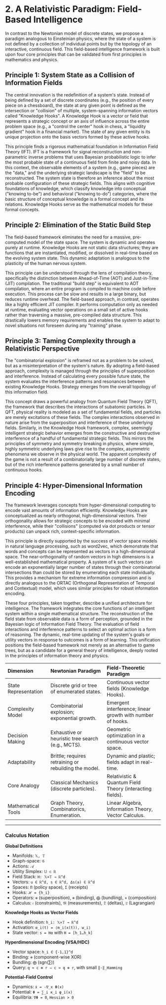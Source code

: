 # 2. A Relativistic Paradigm: Field-Based Intelligence

In contrast to the Newtonian model of discrete states, we propose a paradigm analogous to Einsteinian physics, where the state of a system is not defined by a collection of individual points but by the topology of an interactive, continuous field. This field-based intelligence framework is built upon four core principles that can be validated from first principles in mathematics and physics.

## Principle 1: System State as a Collision of Information Fields

The central innovation is the redefinition of a system's state. Instead of being defined by a set of discrete coordinates (e.g., the position of every piece on a chessboard), the state at any given point is defined as the intersection or "collision" of multiple, system-spanning information vectors called "Knowledge Hooks". A Knowledge Hook is a vector or field that represents a strategic concept or an axis of influence across the entire problem space (e.g., a "control the center" hook in chess, a "liquidity gradient" hook in a financial market). The state of any given entity is its unique projection onto the basis vectors formed by these active hooks.

This principle finds a rigorous mathematical foundation in Information Field Theory (IFT). IFT is a framework for signal reconstruction and non-parametric inverse problems that uses Bayesian probabilistic logic to infer the most probable state of a continuous field from finite and noisy data. In this context, the observable elements of a system (e.g., game pieces) are the "data," and the underlying strategic landscape is the "field" to be reconstructed. The system state is therefore an inference about the most probable configuration of these strategic fields. This aligns with cognitive foundations of knowledge, which classify knowledge into conceptual ("knowing to-be") and behavioral ("knowing to-do") categories, where the basic structure of conceptual knowledge is a formal concept and its relations. Knowledge Hooks serve as the mathematical models for these formal concepts.

## Principle 2: Elimination of the Static Build Step

The field-based framework eliminates the need for a massive, pre-computed model of the state space. The system is dynamic and operates purely at runtime. Knowledge Hooks are not static data structures; they are functions that are instantiated, modified, or dissolved in real-time based on the evolving system state. This dynamic adaptation is analogous to the plasticity of the human nervous system.

This principle can be understood through the lens of compilation theory, specifically the distinction between Ahead-of-Time (AOT) and Just-in-Time (JIT) compilation. The traditional "build step" is equivalent to AOT compilation, where an entire program is compiled to machine code before execution. This process can be slow and results in a large binary, but reduces runtime overhead. The field-based approach, in contrast, operates like a highly efficient JIT compiler. It performs computation only as needed at runtime, evaluating vector operations on a small set of active hooks rather than traversing a massive, pre-compiled data structure. This drastically lowers memory requirements and enables the system to adapt to novel situations not foreseen during any "training" phase.

## Principle 3: Taming Complexity through a Relativistic Perspective

The "combinatorial explosion" is reframed not as a problem to be solved, but as a misinterpretation of the system's nature. By adopting a field-based approach, complexity is managed through the principles of superposition and interference. Instead of calculating every possible future state, the system evaluates the interference patterns and resonances between existing Knowledge Hooks. Strategy emerges from the overall topology of this information field.

This concept draws a powerful analogy from Quantum Field Theory (QFT), the framework that describes the interactions of subatomic particles. In QFT, physical reality is modeled as a set of fundamental fields, and particles are merely excitations of these fields. The complex interactions observed in nature arise from the superposition and interference of these underlying fields. Similarly, in the Knowledge Hook framework, complex, seemingly intelligent strategic behavior emerges from the constructive and destructive interference of a handful of fundamental strategic fields. This mirrors the principles of symmetry and symmetry breaking in physics, where simple, highly symmetric underlying laws give rise to the complex, asymmetric phenomena we observe in the physical world. The apparent complexity of the game is not a result of a combinatorially large number of discrete states, but of the rich interference patterns generated by a small number of continuous hooks.

## Principle 4: Hyper-Dimensional Information Encoding

The framework leverages concepts from hyper-dimensional computing to encode vast amounts of information efficiently. Knowledge Hooks are conceptualized as nearly orthogonal, high-dimensional vectors. Their orthogonality allows for strategic concepts to be encoded with minimal interference, while their "collisions" (computed via dot products or tensor products) can unpack rich, context-specific information.

This principle is directly supported by the success of vector space models in natural language processing, such as word2vec, which demonstrate that words and concepts can be represented as vectors in a high-dimensional space. The near-orthogonality of random vectors in high dimensions is a well-established mathematical property. A system of k such vectors can encode an exponentially larger number of states through their combinatorial intersections than could be stored by enumerating each state individually. This provides a mechanism for extreme information compression and is directly analogous to the ORTAC (Orthogonal Representation of Temporal and Contextual) model, which uses similar principles for robust information encoding.

These four principles, taken together, describe a unified architecture for intelligence. The framework integrates the core functions of an intelligent system within a single mathematical structure. The reconstruction of the field state from observable data is a form of perception, grounded in the Bayesian logic of Information Field Theory. The evaluation of field interactions and interference patterns to select an optimal action is a form of reasoning. The dynamic, real-time updating of the system's goals or utility vectors in response to outcomes is a form of learning. This unification positions the field-based framework not merely as an alternative to game trees, but as a candidate for a general theory of intelligence, deeply rooted in the principles of information theory and physics.

| Dimension | Newtonian Paradigm | Field-Theoretic Paradigm |
| :--- | :--- | :--- |
| State Representation | Discrete grid or tree of enumerated states. | Continuous vector fields (Knowledge Hooks). |
| Complexity Model | Combinatorial explosion; exponential growth. | Emergent interference; linear growth with number of hooks. |
| Decision Making | Exhaustive or heuristic tree search (e.g., MCTS). | Geometric optimization in a continuous vector space. |
| Adaptability | Brittle; requires retraining or rebuilding the model. | Dynamic and plastic; fields adapt in real-time. |
| Core Analogy | Classical Mechanics (discrete particles). | Relativistic & Quantum Field Theory (interacting fields). |
| Mathematical Tools | Graph Theory, Combinatorics, Enumeration. | Linear Algebra, Information Theory, Vector Calculus. |

---
### Calculus Notation

**Global Definitions**
*   Manifolds: `𝕏, 𝕋`
*   Graph-space: `𝒢`
*   Actions: `𝒜`
*   Utility Simplex: `𝕌 ⊂ ℝ`
*   Field Stack: `H: 𝕏×𝕋 → ℝ^d`
*   Vectors: `u ∈ ℝ^d, s ∈ ℝ^d, Δs(a) ∈ ℝ^d`
*   Spaces: `Π` (policy space), `Σ` (receipts)
*   Hooks: `ℋ = {h_i}`
*   Operators: `⊕` (superposition), `⊗` (binding), `⨁` (bundling), `⋄` (composition)
*   Calculus: `𝔠` (constraints), `𝔐` (measurements), `𝔇` (deltas), `𝔏` (Lagrangian)

**Knowledge Hooks as Vector Fields**
*   Hook definition: `h_i: 𝕏×𝕋 → ℝ^d`
*   Activation: `α_i(t) = ⟨m_i(x(t)), w_i⟩`
*   State vector: `s = Hα` with `H = [h_1…h_k]`

**Hyperdimensional Encoding (VSA/HDC)**
*   Vector space: `h_i ∈ {-1,1}^d`
*   Binding: `⊗` (component-wise XOR)
*   Bundling: `⨁` (sgn(∑))
*   Query: `q ≈ c ⊗ r ⇒ c ≈ q ⊗ r`, with small `‖·‖_Hamming`

**Potential-Field Control**
*   Dynamics: `ẋ = -∇_x Φ(x)`
*   Potential: `Φ = ∑_i κ_i φ_i(x)`
*   Equilibria: `∇Φ = 0`, `Hessian ≻ 0`